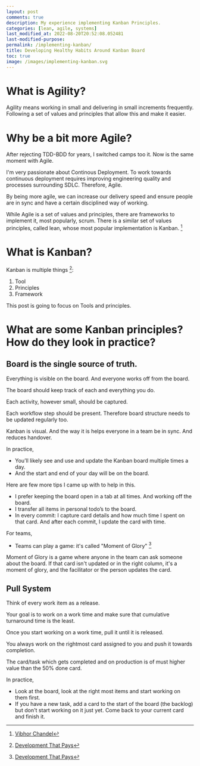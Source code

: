 ```yaml
---
layout: post
comments: true
description: My experience implementing Kanban Principles.
categories: [lean, agile, systems]
last_modified_at: 2022-08-20T20:52:08.052481
last-modified-purpose:
permalink: /implementing-kanban/
title: Developing Healthy Habits Around Kanban Board
toc: true
image: /images/implementing-kanban.svg
---
```


# What is Agility?

Agility means working in small and delivering in small increments frequently. Following a set of values and principles that allow this and make it easier.

# Why be a bit more Agile?

After rejecting TDD-BDD for years, I switched camps too it. Now is the same moment with Agile.

I'm very passionate about Continous Deployment. To work towards continuous deployment requires improving engineering quality and processes surrounding SDLC. Therefore, Agile.

By being more agile, we can increase our delivery speed and ensure people are in sync and have a certain disciplined way of working.

While Agile is a set of values and principles, there are frameworks to implement it, most popularly, scrum. There is a similar set of values principles, called lean, whose most popular implementation is Kanban. [^2]

# What is Kanban?

Kanban is multiple things [^1]:
1. Tool
2. Principles
3. Framework

This post is going to focus on Tools and principles.

# What are some Kanban principles? How do they look in practice?

## Board is the single source of truth.

Everything is visible on the board. And everyone works off from the board.

The board should keep track of each and everything you do.

Each activity, however small, should be captured.

Each workflow step should be present. Therefore board structure needs to be updated regularly too.

Kanban is visual. And the way it is helps everyone in a team be in sync. And reduces handover.

In practice,
- You’ll likely see and use and update the Kanban board multiple times a day.
- And the start and end of your day will be on the board.

Here are few more tips I came up with to help in this.
- I prefer keeping the board open in a tab at all times. And working off the board.
- I transfer all items in personal todo’s to the board.
- In every commit: I capture card details and how much time I spent on that card. And after each commit, I update the card with time.

For teams,
- Teams can play a game: it's called "Moment of Glory" [^1]

Moment of Glory is a game where anyone in the team can ask someone about the board. If that card isn't updated or in the right column, it's a moment of glory, and the facilitator or the person updates the card.

## Pull System

Think of every work item as a release.

Your goal is to work on a work time and make sure that cumulative turnaround time is the least.

Once you start working on a work time, pull it until it is released.

You always work on the rightmost card assigned to you and push it towards completion.

The card/task which gets completed and on production is of must higher value than the 50% done card.

In practice,
- Look at the board, look at the right most items and start working on them first.
- If you have a new task, add a card to the start of the board (the backlog) but don't start working on it just yet. Come back to your current card and finish it.

[^1]: [Development That Pays](https://www.youtube.com/c/Developmentthatpays)
[^2]: [Vibhor Chandel](https://www.youtube.com/c/VibhorChandel)